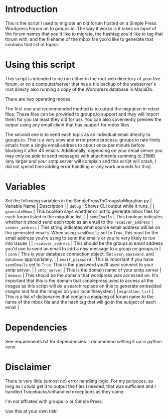 # Introduction
This is the script I used to migrate an old forum hosted on a Simple Press Wordpress Forum on to groups.io. The way it works is it takes an input of the forum names that you'd like to migrate, the hashtag you'd like to tag that forum with, and the filename of the mbox file you'd like to generate that contains that list of topics.

# Using this script
This script is intended to be run either in the root web directory of your live forum, or on a computer/server that has a file backup of the webserver's root directy also running a copy of the Wordpress database in MariaDb.

There are two operating modes. 

The first one and recommended method is to output the migration in mbox files. These files can be provided to groups.io support and they will import them for you (at least they did for us). You can also coveniently preview the output using any email client that has support for mbox files.

The second one is to send each topic as an individual email directly to groups.io. This is a very slow and error prone process. groups.io rate limits emails from a single email address to about once per minute before blocking it after 40 emails. Additionally, depending on your email server you may only be able to send messages with attachments summing to 25MB (any larger and your smtp server will complain and this script will crash, I did not spend time adding error handling or any work arounds for this).

# Variables
Set the following variables in the SimplePressToGroupsIoMigration.py
| Variable Name    | Description |
| `debug`          | Shows CLI output while it runs. |
| `generateMbox`   | This boolean says whether or not to generate mbox files for each forum listed in the migration list. |
| `sendEmails`     | This boolean indicates whether it should send each topic as an email to the `receiver_address`
| `sender_address` | This string indicates what source email address will be on the generated emails. When using `sendEmails` set to `True`, this must be the email address you're using to send the emails or you're very likely to run into issues |
| `receiver_address` | This should be the groups.io email address you'd use to send an email to add a new message to a group on groups.io |
| `conn` | This is your database connection object. Set `user`, `password`, and `database` appropriately. |
| `email_password` | This is important if you have `sendEmails` set to `True`. This is the password you'll used connect to your smtp server. |
| `smtp_server` | This is the domain name of your smtp server |
| `domain` | This should be the domain that wordpress was accessed on. It's important that this is the domain that simplepress used to access all the images as this script will do a search replace on this to generate embedded images and find the images on your local filesystem |
| `migration_list` | This is a list of dictionaries that contain a mapping of forum name to the name of the mbox file and the hash tag that will go in the subject of each email |

# Dependencies
See requirements.txt for dependencies. I recommend setting it up in python venv.

# Disclaimer
There is very little (almost no) error handling logic. For my purposes, as long as I could get it to output the files I needed, that was sufficient and I handled Tracebacks/unhandled exceptions as they came.

I'm not affilated with groups.io or Simple Press.

Use this at your own risk!